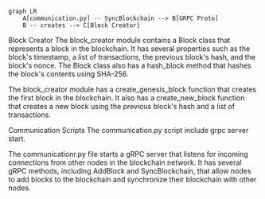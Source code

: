 ```mermaid
graph LR
    A[communication.py] -- SyncBlockchain --> B[GRPC Proto]
    B -- creates --> C[Block Creator]
```



Block Creator
The block_creator module contains a Block class that represents a block in the blockchain. It has several properties such as the block's timestamp, a list of transactions, the previous block's hash, and the block's nonce. The Block class also has a hash_block method that hashes the block's contents using SHA-256.

The block_creator module has a create_genesis_block function that creates the first block in the blockchain. It also has a create_new_block function that creates a new block using the previous block's hash and a list of transactions.

Communication Scripts
The communication.py script include grpc server start.

The communicationr.py file starts a gRPC server that listens for incoming connections from other nodes in the blockchain network. It has several gRPC methods, including AddBlock and SyncBlockchain, that allow nodes to add blocks to the blockchain and synchronize their blockchain with other nodes.
